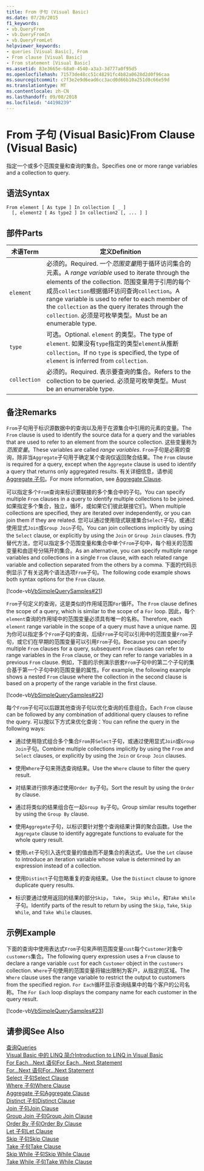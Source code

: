 ```yaml
---
title: From 子句 (Visual Basic)
ms.date: 07/20/2015
f1_keywords:
- vb.QueryFrom
- vb.QueryFromIn
- vb.QueryFromLet
helpviewer_keywords:
- queries [Visual Basic], From
- From clause [Visual Basic]
- From statement [Visual Basic]
ms.assetid: 83e3665e-68a0-4540-a3a3-3d777a0f95d5
ms.openlocfilehash: 71573de48cc51c48291fc4b82a0628d2d0f96caa
ms.sourcegitcommit: c7f3e2e9d6ead6cc3acd0d66b10a251d0c66e59d
ms.translationtype: MT
ms.contentlocale: zh-CN
ms.lasthandoff: 09/08/2018
ms.locfileid: "44198239"
---
```

# <a name="from-clause-visual-basic"></a><span data-ttu-id="23888-102">From 子句 (Visual Basic)</span><span class="sxs-lookup"><span data-stu-id="23888-102">From Clause (Visual Basic)</span></span>
<span data-ttu-id="23888-103">指定一个或多个范围变量和查询的集合。</span><span class="sxs-lookup"><span data-stu-id="23888-103">Specifies one or more range variables and a collection to query.</span></span>  
  
## <a name="syntax"></a><span data-ttu-id="23888-104">语法</span><span class="sxs-lookup"><span data-stu-id="23888-104">Syntax</span></span>  
  
```  
From element [ As type ] In collection [ _ ]  
  [, element2 [ As type2 ] In collection2 [, ... ] ]  
```  
  
## <a name="parts"></a><span data-ttu-id="23888-105">部件</span><span class="sxs-lookup"><span data-stu-id="23888-105">Parts</span></span>  
  
|<span data-ttu-id="23888-106">术语</span><span class="sxs-lookup"><span data-stu-id="23888-106">Term</span></span>|<span data-ttu-id="23888-107">定义</span><span class="sxs-lookup"><span data-stu-id="23888-107">Definition</span></span>|  
|---|---|  
|`element`|<span data-ttu-id="23888-108">必须的。</span><span class="sxs-lookup"><span data-stu-id="23888-108">Required.</span></span> <span data-ttu-id="23888-109">一个*范围变量*用于循环访问集合的元素。</span><span class="sxs-lookup"><span data-stu-id="23888-109">A *range variable* used to iterate through the elements of the collection.</span></span> <span data-ttu-id="23888-110">范围变量用于引用的每个成员`collection`根据循环访问查询`collection`。</span><span class="sxs-lookup"><span data-stu-id="23888-110">A range variable is used to refer to each member of the `collection` as the query iterates through the `collection`.</span></span> <span data-ttu-id="23888-111">必须是可枚举类型。</span><span class="sxs-lookup"><span data-stu-id="23888-111">Must be an enumerable type.</span></span>|  
|`type`|<span data-ttu-id="23888-112">可选。</span><span class="sxs-lookup"><span data-stu-id="23888-112">Optional.</span></span> <span data-ttu-id="23888-113">`element` 的类型。</span><span class="sxs-lookup"><span data-stu-id="23888-113">The type of `element`.</span></span> <span data-ttu-id="23888-114">如果没有`type`指定的类型`element`从推断`collection`。</span><span class="sxs-lookup"><span data-stu-id="23888-114">If no `type` is specified, the type of `element` is inferred from `collection`.</span></span>|  
|`collection`|<span data-ttu-id="23888-115">必须的。</span><span class="sxs-lookup"><span data-stu-id="23888-115">Required.</span></span> <span data-ttu-id="23888-116">表示要查询的集合。</span><span class="sxs-lookup"><span data-stu-id="23888-116">Refers to the collection to be queried.</span></span> <span data-ttu-id="23888-117">必须是可枚举类型。</span><span class="sxs-lookup"><span data-stu-id="23888-117">Must be an enumerable type.</span></span>|  
  
## <a name="remarks"></a><span data-ttu-id="23888-118">备注</span><span class="sxs-lookup"><span data-stu-id="23888-118">Remarks</span></span>  
 <span data-ttu-id="23888-119">`From`子句用于标识源数据中的查询以及用于在源集合中引用的元素的变量。</span><span class="sxs-lookup"><span data-stu-id="23888-119">The `From` clause is used to identify the source data for a query and the variables that are used to refer to an element from the source collection.</span></span> <span data-ttu-id="23888-120">这些变量称为*范围变量*。</span><span class="sxs-lookup"><span data-stu-id="23888-120">These variables are called *range variables*.</span></span> <span data-ttu-id="23888-121">`From`子句是必需的查询，除非当`Aggregate`子句用于确定某个查询仅返回聚合结果。</span><span class="sxs-lookup"><span data-stu-id="23888-121">The `From` clause is required for a query, except when the `Aggregate` clause is used to identify a query that returns only aggregated results.</span></span> <span data-ttu-id="23888-122">有关详细信息，请参阅[Aggregate 子句](../../../visual-basic/language-reference/queries/aggregate-clause.md)。</span><span class="sxs-lookup"><span data-stu-id="23888-122">For more information, see [Aggregate Clause](../../../visual-basic/language-reference/queries/aggregate-clause.md).</span></span>  
  
 <span data-ttu-id="23888-123">可以指定多个`From`查询来标识要联接的多个集合中的子句。</span><span class="sxs-lookup"><span data-stu-id="23888-123">You can specify multiple `From` clauses in a query to identify multiple collections to be joined.</span></span> <span data-ttu-id="23888-124">如果指定多个集合，独立，循环，或如果它们彼此联接它们。</span><span class="sxs-lookup"><span data-stu-id="23888-124">When multiple collections are specified, they are iterated over independently, or you can join them if they are related.</span></span> <span data-ttu-id="23888-125">您可以通过使用隐式联接集合`Select`子句，或通过使用显式`Join`或`Group Join`子句。</span><span class="sxs-lookup"><span data-stu-id="23888-125">You can join collections implicitly by using the `Select` clause, or explicitly by using the `Join` or `Group Join` clauses.</span></span> <span data-ttu-id="23888-126">作为替代方法，您可以指定多个范围变量和集合中单个`From`子句中，每个相关的范围变量和由逗号分隔开的集合。</span><span class="sxs-lookup"><span data-stu-id="23888-126">As an alternative, you can specify multiple range variables and collections in a single `From` clause, with each related range variable and collection separated from the others by a comma.</span></span> <span data-ttu-id="23888-127">下面的代码示例显示了有关这两个语法选项`From`子句。</span><span class="sxs-lookup"><span data-stu-id="23888-127">The following code example shows both syntax options for the `From` clause.</span></span>  
  
 [!code-vb[VbSimpleQuerySamples#21](../../../visual-basic/language-reference/queries/codesnippet/VisualBasic/from-clause_1.vb)]  
  
 <span data-ttu-id="23888-128">`From`子句定义的查询，这是类似的作用域范围`For`循环。</span><span class="sxs-lookup"><span data-stu-id="23888-128">The `From` clause defines the scope of a query, which is similar to the scope of a `For` loop.</span></span> <span data-ttu-id="23888-129">因此，每个`element`查询的作用域中的范围变量必须具有唯一的名称。</span><span class="sxs-lookup"><span data-stu-id="23888-129">Therefore, each `element` range variable in the scope of a query must have a unique name.</span></span> <span data-ttu-id="23888-130">因为你可以指定多个`From`子句的查询，后续`From`子句可以引用中的范围变量`From`子句，或它们在早期的范围变量可以引用`From`子句。</span><span class="sxs-lookup"><span data-stu-id="23888-130">Because you can specify multiple `From` clauses for a query, subsequent `From` clauses can refer to range variables in the `From` clause, or they can refer to range variables in a previous `From` clause.</span></span> <span data-ttu-id="23888-131">例如，下面的示例演示嵌套`From`子句中的第二个子句的集合基于第一个子句中的范围变量的属性。</span><span class="sxs-lookup"><span data-stu-id="23888-131">For example, the following example shows a nested `From` clause where the collection in the second clause is based on a property of the range variable in the first clause.</span></span>  
  
 [!code-vb[VbSimpleQuerySamples#22](../../../visual-basic/language-reference/queries/codesnippet/VisualBasic/from-clause_2.vb)]  
  
 <span data-ttu-id="23888-132">每个`From`子句可以后跟其他查询子句以优化查询的任意组合。</span><span class="sxs-lookup"><span data-stu-id="23888-132">Each `From` clause can be followed by any combination of additional query clauses to refine the query.</span></span> <span data-ttu-id="23888-133">可以按以下方式来优化查询：</span><span class="sxs-lookup"><span data-stu-id="23888-133">You can refine the query in the following ways:</span></span>  
  
-   <span data-ttu-id="23888-134">通过使用隐式组合多个集合`From`并`Select`子句，或通过使用显式`Join`或`Group Join`子句。</span><span class="sxs-lookup"><span data-stu-id="23888-134">Combine multiple collections implicitly by using the `From` and `Select` clauses, or explicitly by using the `Join` or `Group Join` clauses.</span></span>  
  
-   <span data-ttu-id="23888-135">使用`Where`子句来筛选查询结果。</span><span class="sxs-lookup"><span data-stu-id="23888-135">Use the `Where` clause to filter the query result.</span></span>  
  
-   <span data-ttu-id="23888-136">对结果进行排序通过使用`Order By`子句。</span><span class="sxs-lookup"><span data-stu-id="23888-136">Sort the result by using the `Order By` clause.</span></span>  
  
-   <span data-ttu-id="23888-137">通过将类似的结果组合在一起`Group By`子句。</span><span class="sxs-lookup"><span data-stu-id="23888-137">Group similar results together by using the `Group By` clause.</span></span>  
  
-   <span data-ttu-id="23888-138">使用`Aggregate`子句，以标识要针对整个查询结果计算的聚合函数。</span><span class="sxs-lookup"><span data-stu-id="23888-138">Use the `Aggregate` clause to identify aggregate functions to evaluate for the whole query result.</span></span>  
  
-   <span data-ttu-id="23888-139">使用`Let`子句引入迭代变量的值由而不是集合的表达式。</span><span class="sxs-lookup"><span data-stu-id="23888-139">Use the `Let` clause to introduce an iteration variable whose value is determined by an expression instead of a collection.</span></span>  
  
-   <span data-ttu-id="23888-140">使用`Distinct`子句忽略重复的查询结果。</span><span class="sxs-lookup"><span data-stu-id="23888-140">Use the `Distinct` clause to ignore duplicate query results.</span></span>  
  
-   <span data-ttu-id="23888-141">标识要通过使用返回的结果的部分`Skip`， `Take`， `Skip While`，和`Take While`子句。</span><span class="sxs-lookup"><span data-stu-id="23888-141">Identify parts of the result to return by using the `Skip`, `Take`, `Skip While`, and `Take While` clauses.</span></span>  
  
## <a name="example"></a><span data-ttu-id="23888-142">示例</span><span class="sxs-lookup"><span data-stu-id="23888-142">Example</span></span>  
 <span data-ttu-id="23888-143">下面的查询中使用表达式`From`子句来声明范围变量`cust`每个`Customer`对象中`customers`集合。</span><span class="sxs-lookup"><span data-stu-id="23888-143">The following query expression uses a `From` clause to declare a range variable `cust` for each `Customer` object in the `customers` collection.</span></span> <span data-ttu-id="23888-144">`Where`子句使用的范围变量将输出限制为客户，从指定的区域。</span><span class="sxs-lookup"><span data-stu-id="23888-144">The `Where` clause uses the range variable to restrict the output to customers from the specified region.</span></span> <span data-ttu-id="23888-145">`For Each`循环显示查询结果中的每个客户的公司名称。</span><span class="sxs-lookup"><span data-stu-id="23888-145">The `For Each` loop displays the company name for each customer in the query result.</span></span>  
  
 [!code-vb[VbSimpleQuerySamples#23](../../../visual-basic/language-reference/queries/codesnippet/VisualBasic/from-clause_3.vb)]  
  
## <a name="see-also"></a><span data-ttu-id="23888-146">请参阅</span><span class="sxs-lookup"><span data-stu-id="23888-146">See Also</span></span>  
 [<span data-ttu-id="23888-147">查询</span><span class="sxs-lookup"><span data-stu-id="23888-147">Queries</span></span>](../../../visual-basic/language-reference/queries/index.md)  
 [<span data-ttu-id="23888-148">Visual Basic 中的 LINQ 简介</span><span class="sxs-lookup"><span data-stu-id="23888-148">Introduction to LINQ in Visual Basic</span></span>](../../../visual-basic/programming-guide/language-features/linq/introduction-to-linq.md)  
 [<span data-ttu-id="23888-149">For Each...Next 语句</span><span class="sxs-lookup"><span data-stu-id="23888-149">For Each...Next Statement</span></span>](../../../visual-basic/language-reference/statements/for-each-next-statement.md)  
 [<span data-ttu-id="23888-150">For...Next 语句</span><span class="sxs-lookup"><span data-stu-id="23888-150">For...Next Statement</span></span>](../../../visual-basic/language-reference/statements/for-next-statement.md)  
 [<span data-ttu-id="23888-151">Select 子句</span><span class="sxs-lookup"><span data-stu-id="23888-151">Select Clause</span></span>](../../../visual-basic/language-reference/queries/select-clause.md)  
 [<span data-ttu-id="23888-152">Where 子句</span><span class="sxs-lookup"><span data-stu-id="23888-152">Where Clause</span></span>](../../../visual-basic/language-reference/queries/where-clause.md)  
 [<span data-ttu-id="23888-153">Aggregate 子句</span><span class="sxs-lookup"><span data-stu-id="23888-153">Aggregate Clause</span></span>](../../../visual-basic/language-reference/queries/aggregate-clause.md)  
 [<span data-ttu-id="23888-154">Distinct 子句</span><span class="sxs-lookup"><span data-stu-id="23888-154">Distinct Clause</span></span>](../../../visual-basic/language-reference/queries/distinct-clause.md)  
 [<span data-ttu-id="23888-155">Join 子句</span><span class="sxs-lookup"><span data-stu-id="23888-155">Join Clause</span></span>](../../../visual-basic/language-reference/queries/join-clause.md)  
 [<span data-ttu-id="23888-156">Group Join 子句</span><span class="sxs-lookup"><span data-stu-id="23888-156">Group Join Clause</span></span>](../../../visual-basic/language-reference/queries/group-join-clause.md)  
 [<span data-ttu-id="23888-157">Order By 子句</span><span class="sxs-lookup"><span data-stu-id="23888-157">Order By Clause</span></span>](../../../visual-basic/language-reference/queries/order-by-clause.md)  
 [<span data-ttu-id="23888-158">Let 子句</span><span class="sxs-lookup"><span data-stu-id="23888-158">Let Clause</span></span>](../../../visual-basic/language-reference/queries/let-clause.md)  
 [<span data-ttu-id="23888-159">Skip 子句</span><span class="sxs-lookup"><span data-stu-id="23888-159">Skip Clause</span></span>](../../../visual-basic/language-reference/queries/skip-clause.md)  
 [<span data-ttu-id="23888-160">Take 子句</span><span class="sxs-lookup"><span data-stu-id="23888-160">Take Clause</span></span>](../../../visual-basic/language-reference/queries/take-clause.md)  
 [<span data-ttu-id="23888-161">Skip While 子句</span><span class="sxs-lookup"><span data-stu-id="23888-161">Skip While Clause</span></span>](../../../visual-basic/language-reference/queries/skip-while-clause.md)  
 [<span data-ttu-id="23888-162">Take While 子句</span><span class="sxs-lookup"><span data-stu-id="23888-162">Take While Clause</span></span>](../../../visual-basic/language-reference/queries/take-while-clause.md)
